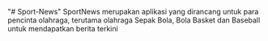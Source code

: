 "# Sport-News" 
SportNews merupakan aplikasi yang dirancang untuk para pencinta olahraga, terutama olahraga Sepak Bola, Bola Basket dan Baseball untuk mendapatkan berita terkini
